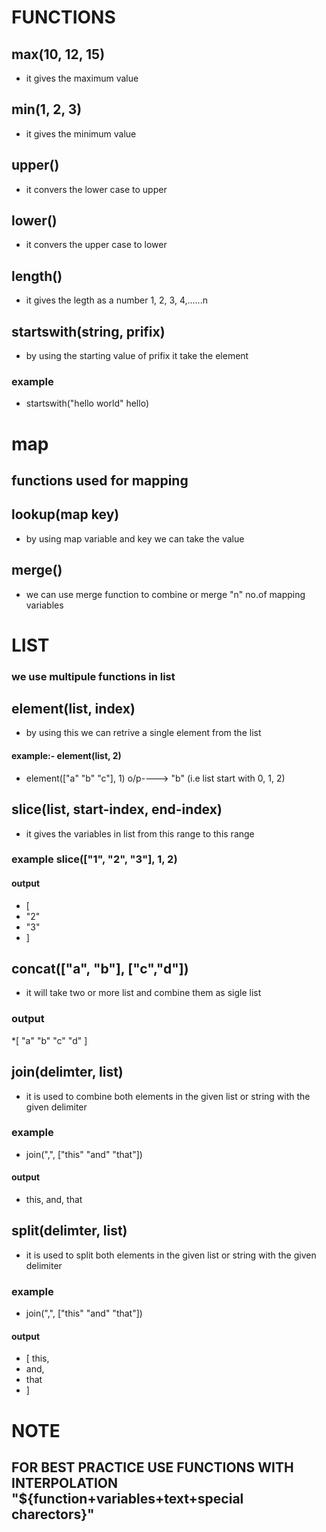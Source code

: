 # FUNCTIONS
## max(10, 12, 15)
* it gives the maximum value

## min(1, 2, 3)
* it gives the minimum value

## upper()
* it convers the lower case to upper 

## lower()
* it convers the upper case to  lower

## length()
* it gives the legth as a number 1, 2, 3, 4,......n
## startswith(string, prifix)
* by using the starting value of prifix it take the element
### example
* startswith("hello world" hello)


# map
## functions used for mapping

## lookup(map key)
* by using map variable and key we can take the value

## merge()
* we can use merge function to combine or merge "n" no.of mapping variables 

# LIST
### we use multipule functions in list 

## element(list, index)
* by using this we can retrive a single element from the list
#### example:-  element(list, 2)
* element(["a" "b" "c"], 1) o/p----> "b"  (i.e list start with 0, 1, 2)

## slice(list, start-index, end-index)
* it gives the variables in list from this range to this range
### example slice(["1", "2", "3"], 1, 2)
#### output
* [
* "2"
* "3"
* ]

## concat(["a", "b"], ["c","d"])
* it will take two or more list and combine them as sigle list
### output
*[
    "a"
    "b"
    "c"
    "d"
]

## join(delimter, list)
* it is used to combine both elements in the given list or string with the given delimiter
### example
* join(",", ["this" "and" "that"])
#### output
* this, and, that

## split(delimter, list)
* it is used to split both elements in the given list or string with the given delimiter
### example
* join(",", ["this" "and" "that"])
#### output
* [ this, 
*   and, 
*   that
* ]
# NOTE
## FOR BEST PRACTICE USE FUNCTIONS WITH INTERPOLATION "${function+variables+text+special charectors}"
